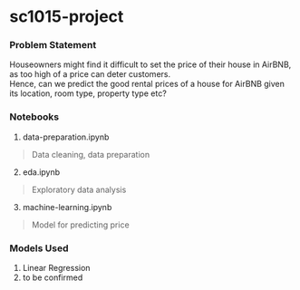 # sc1015-project


### Problem Statement

Houseowners might find it difficult to set the price of their house in AirBNB, as too high of a price can deter customers.\
Hence, can we predict the good rental prices of a house for AirBNB given its location, room type, property type etc?

### Notebooks

1. data-preparation.ipynb
> Data cleaning, data preparation

2. eda.ipynb
> Exploratory data analysis

3. machine-learning.ipynb
> Model for predicting price

### Models Used 

1. Linear Regression
2. to be confirmed
